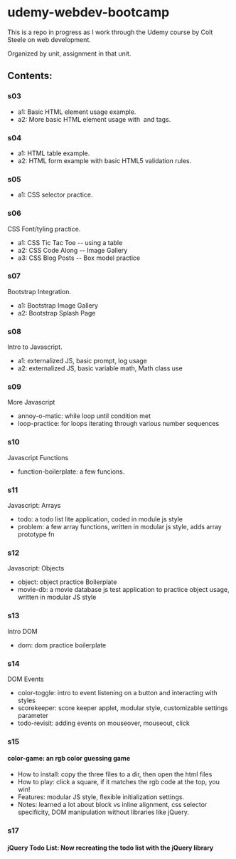 # udemy-webdev-bootcamp

This is a repo in progress as I work through the Udemy course by Colt Steele on web development.

Organized by unit, assignment in that unit.

## Contents:

### s03

- a1: Basic HTML element usage example.
- a2: More basic HTML element usage with <img> and <a> tags.

### s04

- a1: HTML table example.
- a2: HTML form example with basic HTML5 validation rules.

### s05

- a1: CSS selector practice.

### s06

CSS Font/tyling practice.

- a1: CSS Tic Tac Toe -- using a table
- a2: CSS Code Along -- Image Gallery
- a3: CSS Blog Posts -- Box model practice

### s07

Bootstrap Integration.

- a1: Bootstrap Image Gallery
- a2: Bootstrap Splash Page

### s08

Intro to Javascript.

- a1: externalized JS, basic prompt, log usage
- a2: externalized JS, basic variable math, Math class use

### s09

More Javascript

- annoy-o-matic: while loop until condition met
- loop-practice: for loops iterating through various number sequences

### s10

Javascript Functions

- function-boilerplate: a few funcions.

### s11

Javascript: Arrays

- todo: a todo list lite application, coded in module js style
- problem: a few array functions, written in modular js style, adds array prototype fn

### s12

Javascript: Objects

- object: object practice Boilerplate
- movie-db: a movie database js test application to practice object usage, written in modular JS style

### s13

Intro DOM

- dom: dom practice boilerplate

### s14

DOM Events

- color-toggle: intro to event listening on a button and interacting with styles
- scorekeeper: score keeper applet, modular style, customizable settings parameter
- todo-revisit: adding events on mouseover, mouseout, click

### s15

#### color-game: an rgb color guessing game

- How to install: copy the three files to a dir, then open the html files
- How to play: click a square, if it matches the rgb code at the top, you win!
- Features: modular JS style, flexible initialization settings.
- Notes: learned a lot about block vs inline alignment, css selector specificity, DOM manipulation without libraries like jQuery.

### s17

#### jQuery Todo List: Now recreating the todo list with the jQuery library
